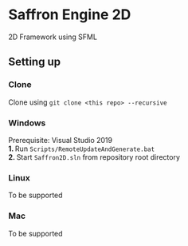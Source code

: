 # Saffron Engine 2D
2D Framework using SFML

## Setting up

### Clone
Clone using ``git clone <this repo> --recursive``

### Windows
Prerequisite: Visual Studio 2019</br>
<b> 1. </b> Run ``Scripts/RemoteUpdateAndGenerate.bat``</br>
<b> 2. </b> Start ``Saffron2D.sln`` from repository root directory</br>

### Linux
To be supported

### Mac
To be supported
